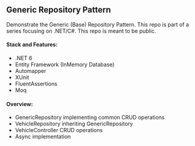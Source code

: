 ## Generic Repository Pattern
Demonstrate the Generic (Base) Repository Pattern. 
This repo is part of a series focusing on .NET/C#.
This repo is meant to be public.

#### Stack and Features:
- .NET 6
- Entity Framework (InMemory Database)
- Automapper
- XUnit
- FluentAssertions
- Moq

#### Overview:
- GenericRepository implementing common CRUD operations
- VehicleRepository inheriting GenericRepository
- VehicleController CRUD operations
- Async implementation

